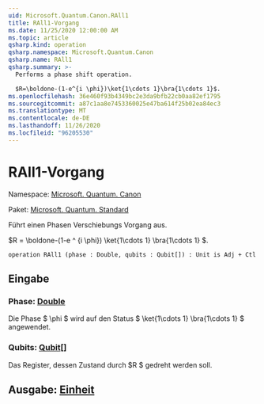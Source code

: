 ```yaml
---
uid: Microsoft.Quantum.Canon.RAll1
title: RAll1-Vorgang
ms.date: 11/25/2020 12:00:00 AM
ms.topic: article
qsharp.kind: operation
qsharp.namespace: Microsoft.Quantum.Canon
qsharp.name: RAll1
qsharp.summary: >-
  Performs a phase shift operation.

  $R=\boldone-(1-e^{i \phi})\ket{1\cdots 1}\bra{1\cdots 1}$.
ms.openlocfilehash: 36e460f93b4349bc2e3da9bfb22cb0aa82ef1795
ms.sourcegitcommit: a87c1aa8e7453360025e47ba614f25b02ea84ec3
ms.translationtype: MT
ms.contentlocale: de-DE
ms.lasthandoff: 11/26/2020
ms.locfileid: "96205530"
---
```

# <a name="rall1-operation"></a>RAll1-Vorgang

Namespace: [Microsoft. Quantum. Canon](xref:Microsoft.Quantum.Canon)

Paket: [Microsoft. Quantum. Standard](https://nuget.org/packages/Microsoft.Quantum.Standard)


Führt einen Phasen Verschiebungs Vorgang aus.

$R = \boldone-(1-e ^ {i \phi}) \ket{1\cdots 1} \bra{1\cdots 1} $.

```qsharp
operation RAll1 (phase : Double, qubits : Qubit[]) : Unit is Adj + Ctl
```


## <a name="input"></a>Eingabe

### <a name="phase--double"></a>Phase: [Double](xref:microsoft.quantum.lang-ref.double)

Die Phase $ \phi $ wird auf den Status $ \ket{1\cdots 1} \bra{1\cdots 1} $ angewendet.


### <a name="qubits--qubit"></a>Qubits: [Qubit](xref:microsoft.quantum.lang-ref.qubit)[]

Das Register, dessen Zustand durch $R $ gedreht werden soll.



## <a name="output--unit"></a>Ausgabe: [Einheit](xref:microsoft.quantum.lang-ref.unit)

